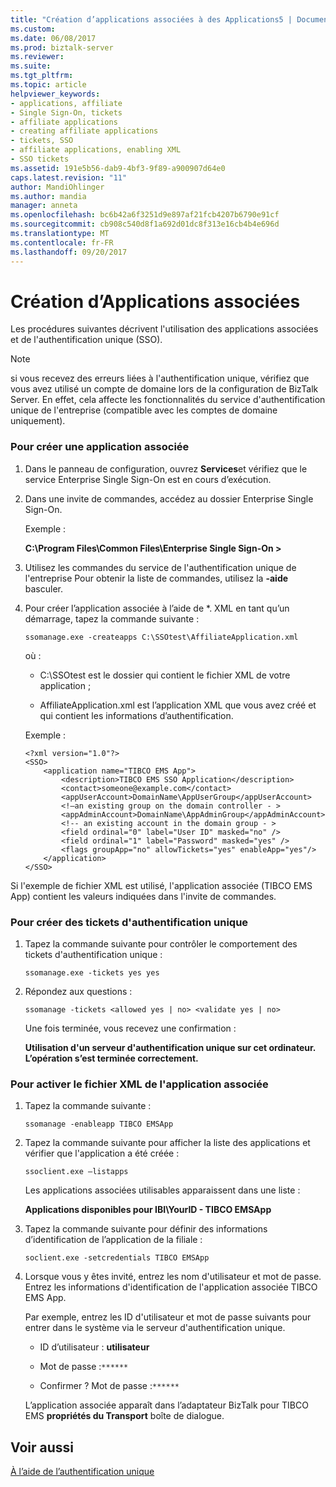 ```yaml
---
title: "Création d’applications associées à des Applications5 | Documents Microsoft"
ms.custom: 
ms.date: 06/08/2017
ms.prod: biztalk-server
ms.reviewer: 
ms.suite: 
ms.tgt_pltfrm: 
ms.topic: article
helpviewer_keywords:
- applications, affiliate
- Single Sign-On, tickets
- affiliate applications
- creating affiliate applications
- tickets, SSO
- affiliate applications, enabling XML
- SSO tickets
ms.assetid: 191e5b56-dab9-4bf3-9f89-a900907d64e0
caps.latest.revision: "11"
author: MandiOhlinger
ms.author: mandia
manager: anneta
ms.openlocfilehash: bc6b42a6f3251d9e897af21fcb4207b6790e91cf
ms.sourcegitcommit: cb908c540d8f1a692d01dc8f313e16cb4b4e696d
ms.translationtype: MT
ms.contentlocale: fr-FR
ms.lasthandoff: 09/20/2017
---
```

# <a name="creating-affiliate-applications"></a>Création d’Applications associées
Les procédures suivantes décrivent l'utilisation des applications associées et de l'authentification unique (SSO).  
  
> [!NOTE]
>  si vous recevez des erreurs liées à l'authentification unique, vérifiez que vous avez utilisé un compte de domaine lors de la configuration de BizTalk Server. En effet, cela affecte les fonctionnalités du service d'authentification unique de l'entreprise (compatible avec les comptes de domaine uniquement).  
  
### <a name="to-create-an-affiliate-application"></a>Pour créer une application associée  
  
1.  Dans le panneau de configuration, ouvrez **Services**et vérifiez que le service Enterprise Single Sign-On est en cours d’exécution.  
  
2.  Dans une invite de commandes, accédez au dossier Enterprise Single Sign-On.  
  
     Exemple :  
  
     **C:\Program Files\Common Files\Enterprise Single Sign-On >**  
  
3.  Utilisez les commandes du service de l'authentification unique de l'entreprise Pour obtenir la liste de commandes, utilisez la **-aide** basculer.  
  
4.  Pour créer l’application associée à l’aide de *. XML en tant qu’un démarrage, tapez la commande suivante :  
  
     `ssomanage.exe -createapps C:\SSOtest\AffiliateApplication.xml`  
  
     où :  
  
    -   C:\SSOtest est le dossier qui contient le fichier XML de votre application ;  
  
    -   AffiliateApplication.xml est l’application XML que vous avez créé et qui contient les informations d’authentification.  
  
     Exemple :  
  
    ```  
    <?xml version="1.0"?>  
    <SSO>  
        <application name="TIBCO EMS App">  
            <description>TIBCO EMS SSO Application</description>  
            <contact>someone@example.com</contact>  
            <appUserAccount>DomainName\AppUserGroup</appUserAccount>  
            <!—an existing group on the domain controller - >   
            <appAdminAccount>DomainName\AppAdminGroup</appAdminAccount>  
            <!-- an existing account in the domain group - >   
            <field ordinal="0" label="User ID" masked="no" />  
            <field ordinal="1" label="Password" masked="yes" />  
            <flags groupApp="no" allowTickets="yes" enableApp="yes"/>  
        </application>  
    </SSO>  
    ```  
  
 Si l'exemple de fichier XML est utilisé, l'application associée (TIBCO EMS App) contient les valeurs indiquées dans l'invite de commandes.  
  
### <a name="to-create-single-sign-on-tickets"></a>Pour créer des tickets d'authentification unique  
  
1.  Tapez la commande suivante pour contrôler le comportement des tickets d'authentification unique :  
  
     `ssomanage.exe -tickets yes yes`  
  
2.  Répondez aux questions :  
  
     `ssomanage -tickets <allowed yes | no> <validate yes | no>`  
  
     Une fois terminée, vous recevez une confirmation :  
  
     **Utilisation d'un serveur d'authentification unique sur cet ordinateur. L’opération s’est terminée correctement.**  
  
### <a name="to-enable-affiliate-application-xml"></a>Pour activer le fichier XML de l'application associée  
  
1.  Tapez la commande suivante :  
  
     `ssomanage -enableapp TIBCO EMSApp`  
  
2.  Tapez la commande suivante pour afficher la liste des applications et vérifier que l'application a été créée :  
  
     `ssoclient.exe –listapps`  
  
     Les applications associées utilisables apparaissent dans une liste :  
  
     **Applications disponibles pour IBI\YourID - TIBCO EMSApp**  
  
3.  Tapez la commande suivante pour définir des informations d’identification de l’application de la filiale :  
  
     `soclient.exe -setcredentials TIBCO EMSApp`  
  
4.  Lorsque vous y êtes invité, entrez les nom d'utilisateur et mot de passe. Entrez les informations d'identification de l'application associée TIBCO EMS App.  
  
     Par exemple, entrez les ID d'utilisateur et mot de passe suivants pour entrer dans le système via le serveur d'authentification unique.  
  
    -   ID d’utilisateur : **utilisateur**  
  
    -   Mot de passe :`******`  
  
    -   Confirmer ? Mot de passe :`******`  
  
     L’application associée apparaît dans l’adaptateur BizTalk pour TIBCO EMS **propriétés du Transport** boîte de dialogue.  
  
## <a name="see-also"></a>Voir aussi  
 [À l’aide de l’authentification unique](../core/using-single-sign-on4.md)